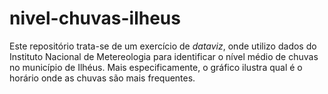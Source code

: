 
# nivel-chuvas-ilheus

<!-- badges: start -->
<!-- badges: end -->

Este repositório trata-se de um exercício de *dataviz*, onde utilizo dados do Instituto Nacional de Metereologia para identificar o nível médio de chuvas no município de Ilhéus. Mais especificamente, o gráfico ilustra qual é o horário onde as chuvas são mais frequentes.